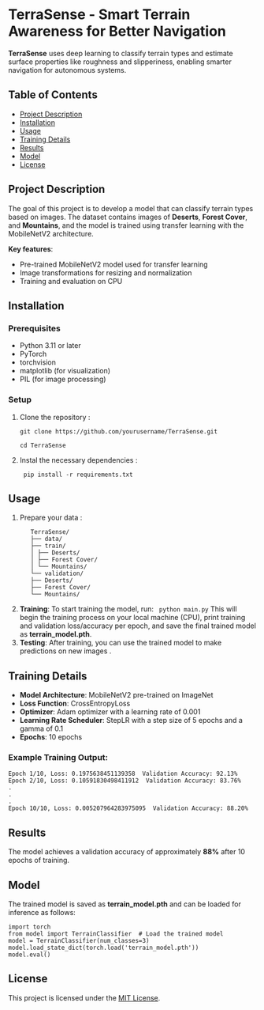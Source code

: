 # TerraSense - Smart Terrain Awareness for Better Navigation

**TerraSense** uses deep learning to classify terrain types and estimate surface properties like roughness and slipperiness, enabling smarter navigation for autonomous systems.

## Table of Contents

- [Project Description](#project-description)
- [Installation](#installation)
- [Usage](#usage)
- [Training Details](#training-details)
- [Results](#results)
- [Model](#model)
- [License](#license)

## Project Description

The goal of this project is to develop a model that can classify terrain types based on images. The dataset contains images of **Deserts**, **Forest Cover**, and **Mountains**, and the model is trained using transfer learning with the MobileNetV2 architecture.

**Key features**:

- Pre-trained MobileNetV2 model used for transfer learning
- Image transformations for resizing and normalization
- Training and evaluation on CPU

## Installation

### Prerequisites

- Python 3.11 or later
- PyTorch
- torchvision
- matplotlib (for visualization)
- PIL (for image processing)

### Setup

1. Clone the repository :

   `git clone https://github.com/yourusername/TerraSense.git`

   `cd TerraSense`

2. Instal the necessary dependencies :

   ` pip install -r requirements.txt`

## Usage

1. Prepare your data :
   ```
      TerraSense/
      ├── data/
      ├── train/
      │ ├── Deserts/
      │ ├── Forest Cover/
      │ └── Mountains/
      └── validation/
      ├── Deserts/
      ├── Forest Cover/
      └── Mountains/
   ```
2. **Training**: To start training the model, run: ` python main.py`
   This will begin the training process on your local machine (CPU), print training and validation loss/accuracy per epoch, and save the final trained model as **terrain_model.pth**.
3. **Testing**: After training, you can use the trained model to make predictions on new images .

## Training Details

- **Model Architecture**: MobileNetV2 pre-trained on ImageNet
- **Loss Function**: CrossEntropyLoss
- **Optimizer**: Adam optimizer with a learning rate of 0.001
- **Learning Rate Scheduler**: StepLR with a step size of 5 epochs and a gamma of 0.1
- **Epochs**: 10 epochs

### Example Training Output:

```
Epoch 1/10, Loss: 0.1975638451139358  Validation Accuracy: 92.13%
Epoch 2/10, Loss: 0.10591830498411912  Validation Accuracy: 83.76%
.
.
.
Epoch 10/10, Loss: 0.005207964283975095  Validation Accuracy: 88.20%
```

## Results

The model achieves a validation accuracy of approximately **88%** after 10 epochs of training.

## Model

The trained model is saved as **terrain_model.pth** and can be loaded for inference as follows:

```
import torch
from model import TerrainClassifier  # Load the trained model
model = TerrainClassifier(num_classes=3)
model.load_state_dict(torch.load('terrain_model.pth'))
model.eval()
```

## License

This project is licensed under the [MIT License](LICENSE).

